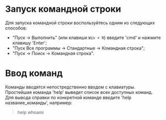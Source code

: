 # Запуск командной строки 
Для запуска командной строки воспользуйтесь одним из следующих способов: 
* "Пуск -> Выполнить" (или клавиши `Win + R`) введите 'cmd' и нажмите клавишу 'Enter'; 
* "Пуск Все программы -> Стандартные -> Командная строка"; 
* "Пуск -> Поиск -> Командная строка". 

# Ввод команд 
Команды вводятся непостредственно вводом с клавиатуры. Простейшая команда 'help' выведет список всех доступных команд. Для вывода справки по конкретной команде введите 'help название_команды', например: 
> help whoami 

